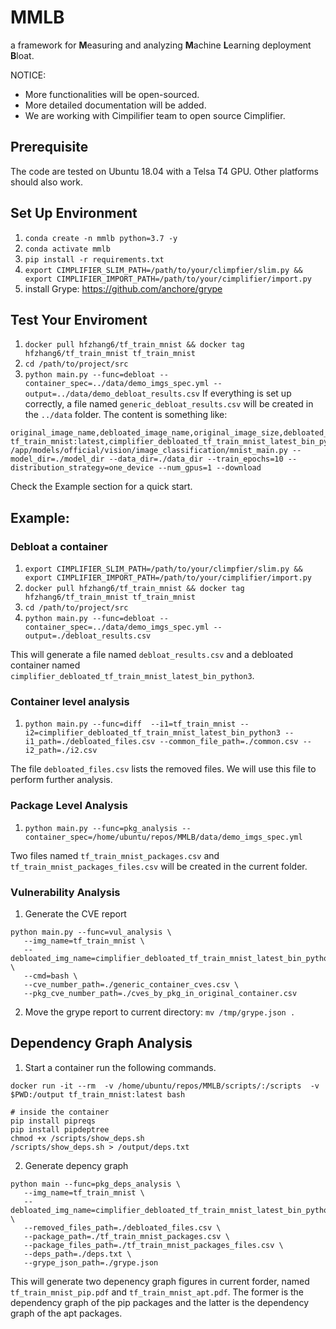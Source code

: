 # MMLB
a framework for **M**easuring and analyzing **M**achine **L**earning deployment **B**loat.

NOTICE:
* More functionalities will be open-sourced.
* More detailed documentation will be added.
* We are working with Cimpilifier team to open source Cimplifier.

## Prerequisite
The code are tested on Ubuntu 18.04 with a Telsa T4 GPU.
Other platforms should also work.

## Set Up Environment
1. `conda create -n mmlb python=3.7 -y`
2. `conda activate mmlb`
3. `pip install -r requirements.txt`
4. `export CIMPLIFIER_SLIM_PATH=/path/to/your/climpfier/slim.py && export CIMPLIFIER_IMPORT_PATH=/path/to/your/cimplifier/import.py`
5. install Grype: https://github.com/anchore/grype

## Test Your Enviroment
1. `docker pull hfzhang6/tf_train_mnist && docker tag hfzhang6/tf_train_mnist tf_train_mnist`
2. `cd /path/to/project/src`
3. `python main.py --func=debloat --container_spec=../data/demo_imgs_spec.yml --output=../data/demo_debloat_results.csv`
If everything is set up correctly, a file named `generic_debloat_results.csv` will be created in the `../data` folder. 
The content is something like:
```
original_image_name,debloated_image_name,original_image_size,debloated_image_size,cmd
tf_train_mnist:latest,cimplifier_debloated_tf_train_mnist_latest_bin_python3,6506913911,1009632298,python3 /app/models/official/vision/image_classification/mnist_main.py --model_dir=./model_dir --data_dir=./data_dir --train_epochs=10 --distribution_strategy=one_device --num_gpus=1 --download
```
Check the Example section for a quick start.


## Example:
### Debloat a container
1. `export CIMPLIFIER_SLIM_PATH=/path/to/your/climpfier/slim.py && export CIMPLIFIER_IMPORT_PATH=/path/to/your/cimplifier/import.py`
1. `docker pull hfzhang6/tf_train_mnist && docker tag hfzhang6/tf_train_mnist tf_train_mnist`
2. `cd /path/to/project/src`
3. `python main.py --func=debloat --container_spec=../data/demo_imgs_spec.yml --output=./debloat_results.csv`

This will generate a file named `debloat_results.csv` and a debloated container named `cimplifier_debloated_tf_train_mnist_latest_bin_python3`.

### Container level analysis
1. `python main.py --func=diff  --i1=tf_train_mnist --i2=cimplifier_debloated_tf_train_mnist_latest_bin_python3 --i1_path=./debloated_files.csv --common_file_path=./common.csv --i2_path=./i2.csv`

The file `debloated_files.csv` lists the removed files. We will use this file to perform further analysis.

### Package Level Analysis 
1. `python main.py --func=pkg_analysis --container_spec=/home/ubuntu/repos/MMLB/data/demo_imgs_spec.yml`

Two files named `tf_train_mnist_packages.csv` and `tf_train_mnist_packages_files.csv` will be created in the current folder.


### Vulnerability Analysis
1. Generate the CVE report
```
python main.py --func=vul_analysis \
   --img_name=tf_train_mnist \
   --debloated_img_name=cimplifier_debloated_tf_train_mnist_latest_bin_python3 \
   --cmd=bash \
   --cve_number_path=./generic_container_cves.csv \
   --pkg_cve_number_path=./cves_by_pkg_in_original_container.csv
```

2. Move the grype report to current directory: `mv /tmp/grype.json .`



## Dependency Graph Analysis
1. Start a container run the following commands.
```
docker run -it --rm  -v /home/ubuntu/repos/MMLB/scripts/:/scripts  -v $PWD:/output tf_train_mnist:latest bash

# inside the container
pip install pipreqs
pip install pipdeptree
chmod +x /scripts/show_deps.sh
/scripts/show_deps.sh > /output/deps.txt
```

2. Generate depency graph
```
python main --func=pkg_deps_analysis \
   --img_name=tf_train_mnist \
   --debloated_img_name=cimplifier_debloated_tf_train_mnist_latest_bin_python3 \
   --removed_files_path=./debloated_files.csv \
   --package_path=./tf_train_mnist_packages.csv \
   --package_files_path=./tf_train_mnist_packages_files.csv \
   --deps_path=./deps.txt \
   --grype_json_path=./grype.json

```
This will generate two depenency graph figures in current forder, named `tf_train_mnist_pip.pdf` and `tf_train_mnist_apt.pdf`.
The former is the dependency graph of the pip packages and the latter is the dependency graph of the apt packages.
